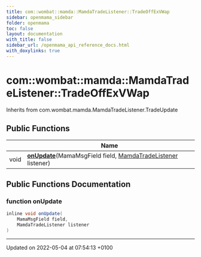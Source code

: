 ```yaml
---
title: com::wombat::mamda::MamdaTradeListener::TradeOffExVWap
sidebar: openmama_sidebar
folder: openmama
toc: false
layout: documentation
with_title: false
sidebar_url: /openmama_api_reference_docs.html
with_doxylinks: true
---
```


# com::wombat::mamda::MamdaTradeListener::TradeOffExVWap





Inherits from com.wombat.mamda.MamdaTradeListener.TradeUpdate

## Public Functions

|                | Name           |
| -------------- | -------------- |
| void | **[onUpdate](classcom_1_1wombat_1_1mamda_1_1MamdaTradeListener_1_1TradeOffExVWap.html#function-onupdate)**(MamaMsgField field, [MamdaTradeListener](classcom_1_1wombat_1_1mamda_1_1MamdaTradeListener.html) listener) |

## Public Functions Documentation

### function onUpdate

```java
inline void onUpdate(
    MamaMsgField field,
    MamdaTradeListener listener
)
```


-------------------------------

Updated on 2022-05-04 at 07:54:13 +0100